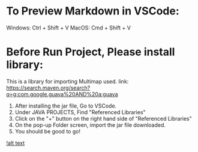 # To Preview Markdown in VSCode:
Windows: Ctrl + Shift + V
MacOS: Cmd + Shift + V 

# Before Run Project, Please install library:

This is a library for importing Multimap used.
link: https://search.maven.org/search?q=g:com.google.guava%20AND%20a:guava

1. After installing the jar file, Go to VSCode.
2. Under JAVA PROJECTS, Find "Referenced Libraries"
3. Click on the "+" button on the right hand side of "Referenced Libraries"
4. On the pop-up Folder screen, import the jar file downloaded.
5. You should be good to go!

[!alt text](https://drive.google.com/file/d/1Byw5avocHFCVVp1u1sKbOroXp59o3la9/view?usp=sharing)